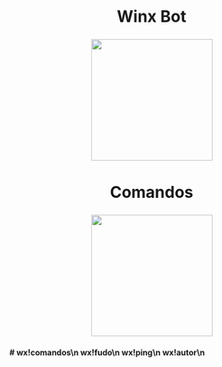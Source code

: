 

<h1 align="center">
  Winx Bot
</h1>

<h3 align="center">
  <img src="https://images-wixmp-ed30a86b8c4ca887773594c2.wixmp.com/intermediary/f/7bdcbaeb-4bb9-47f8-817b-e4bf72a3f07e/dcgbsax-b89108e1-d31a-4791-97bc-c72c50a90edb.png/v1/fill/w_275,h_350,strp/winx_club_bloom_png_by_princessbloom93_dcgbsax-350t.png" width="215"><br>
</h3> 


<h1 align="center">
  Comandos
</h1>

<h3 align="center">
  <img src="https://www.shareicon.net/download/2015/09/15/641268_windows_512x512.png" width="215"><br>
</h3> 

<h4 align="left">
# wx!comandos\n
wx!fudo\n
wx!ping\n
wx!autor\n
</h4>
